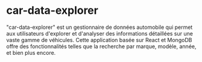# car-data-explorer
"car-data-explorer" est un gestionnaire de données automobile qui permet aux utilisateurs d'explorer et d'analyser des informations détaillées sur une vaste gamme de véhicules. Cette application basée sur React et MongoDB offre des fonctionnalités telles que la recherche par marque, modèle, année, et bien plus encore.
